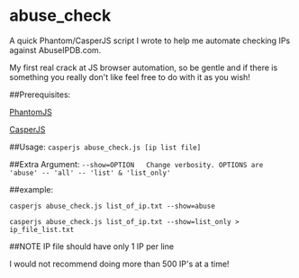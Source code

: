 # abuse_check
A quick Phantom/CasperJS script I wrote to help me automate checking IPs against AbuseIPDB.com. 

My first real crack at JS browser automation, so be gentle and if there is something you really don't like feel free to do with it as you wish! 

##Prerequisites:

[PhantomJS](http://phantomjs.org/download.html)

[CasperJS](http://docs.casperjs.org/en/latest/installation.html)


##Usage:
```casperjs abuse_check.js [ip list file]```

##Extra Argument:
```--show=OPTION   Change verbosity. OPTIONS are 'abuse' -- 'all' -- 'list' & 'list_only'```

##example:

```casperjs abuse_check.js list_of_ip.txt --show=abuse```

```casperjs abuse_check.js list_of_ip.txt --show=list_only > ip_file_list.txt``` 

##NOTE
IP file should have only 1 IP per line

I would not recommend doing more than 500 IP's at a time!